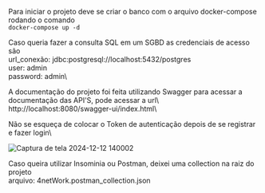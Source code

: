 Para iniciar o projeto deve se criar o banco com o arquivo docker-compose rodando o comando\
```docker-compose up -d```

Caso queria fazer a consulta SQL em um SGBD as credenciais de acesso são\
  url_conexão: jdbc:postgresql://localhost:5432/postgres\
  user: admin\
  password: admin\

A documentação do projeto foi feita utilizando Swagger para acessar a documentação das API'S, pode acessar a url\ 
  http://localhost:8080/swagger-ui/index.html\

Não se esqueça de colocar o Token de autenticação depois de se registrar e fazer login\
  
![Captura de tela 2024-12-12 140002](https://github.com/user-attachments/assets/8d498cf6-2e56-4306-a293-078d896d3361)

Caso queira utilizar Insominia ou Postman, deixei uma collection na raiz do projeto \
  arquivo: 4netWork.postman_collection.json
